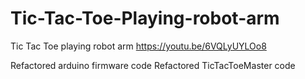 # Tic-Tac-Toe-Playing-robot-arm
Tic Tac Toe playing robot arm
https://youtu.be/6VQLyUYLOo8

Refactored arduino firmware code
Refactored TicTacToeMaster code

